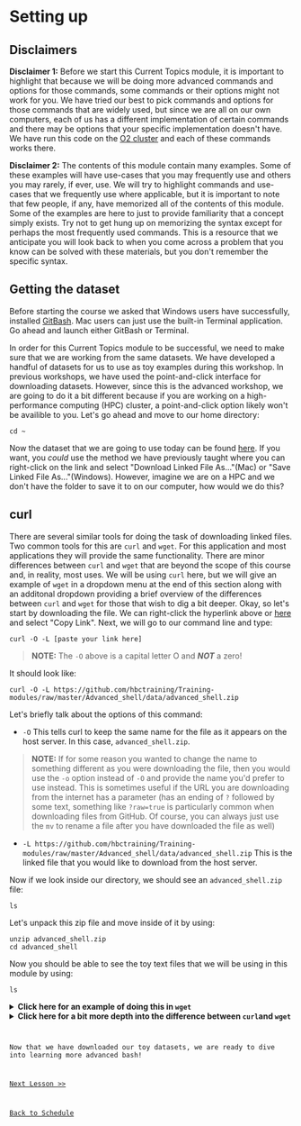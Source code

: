 # Setting up

## Disclaimers

**Disclaimer 1:** Before we start this Current Topics module, it is important to highlight that because we will be doing more advanced commands and options for those commands, some commands or their options might not work for you. We have tried our best to pick commands and options for those commands that are widely used, but since we are all on our own computers, each of us has a different implementation of certain commands and there may be options that your specific implementation doesn't have. We have run this code on the [O2 cluster](https://it.hms.harvard.edu/our-services/research-computing/services/high-performance-computing) and each of these commands works there.

**Disclaimer 2:** The contents of this module contain many examples. Some of these examples will have use-cases that you may frequently use and others you may rarely, if ever, use. We will try to highlight commands and use-cases that we frequently use where applicable, but it is important to note that few people, if any, have memorized all of the contents of this module. Some of the examples are here to just to provide familiarity that a concept simply exists. Try not to get hung up on memorizing the syntax except for perhaps the most frequently used commands. This is a resource that we anticipate you will look back to when you come across a problem that you know can be solved with these materials, but you don't remember the specific syntax. 

## Getting the dataset

Before starting the course we asked that Windows users have successfully, installed [GitBash](https://git-scm.com/download/win). Mac users can just use the built-in Terminal application. Go ahead and launch either GitBash or Terminal.

In order for this Current Topics module to be successful, we need to make sure that we are working from the same datasets. We have developed a handful of datasets for us to use as toy examples during this workshop. In previous workshops, we have used the point-and-click interface for downloading datasets. However, since this is the advanced workshop, we are going to do it a bit different because if you are working on a high-performance computing (HPC) cluster, a point-and-click option likely won't be availible to you. Let's go ahead and move to our home directory:

```
cd ~
```

Now the dataset that we are going to use today can be found [here](https://github.com/hbctraining/Training-modules/raw/master/Advanced_shell/data/advanced_shell.zip). If you want, you *could* use the method we have previously taught where you can right-click on the link and select "Download Linked File As..."(Mac) or "Save Linked File As..."(Windows). However, imagine we are on a HPC and we don't have the folder to save it to on our computer, how would we do this? 

## curl

There are several similar tools for doing the task of downloading linked files. Two common tools for this are `curl` and `wget`. For this application and most applications they will provide the same functionality. There are minor differences between `curl` and `wget` that are beyond the scope of this course and, in reality, most uses. We will be using `curl` here, but we will give an example of `wget` in a dropdown menu at the end of this section along with an additonal dropdown providing a brief overview of the differences between `curl` and `wget` for those that wish to dig a bit deeper. Okay, so let's start by downloading the file. We can right-click the hyperlink above or [here](https://github.com/hbctraining/Training-modules/raw/master/Advanced_shell/data/advanced_shell.zip) and select "Copy Link". Next, we will go to our command line and type:

```
curl -O -L [paste your link here]
```

> **NOTE:** The `-O` above is a capital letter O and ***NOT*** a zero!

It should look like:

```
curl -O -L https://github.com/hbctraining/Training-modules/raw/master/Advanced_shell/data/advanced_shell.zip
```

Let's briefly talk about the options of this command:

- `-O` This tells curl to keep the same name for the file as it appears on the host server. In this case, `advanced_shell.zip`. 

> **NOTE:** If for some reason you wanted to change the name to something different as you were downloading the file, then you would use the `-o` option instead of `-O` and provide the name you'd prefer to use instead. This is sometimes useful if the URL you are downloading from the internet has a parameter (has an ending of `?` followed by some text, something like `?raw=true` is particularly common when downloading files from GitHub. Of course, you can always just use the `mv` to rename a file after you have downloaded the file as well)

- `-L https://github.com/hbctraining/Training-modules/raw/master/Advanced_shell/data/advanced_shell.zip` This is the linked file that you would like to download from the host server.

Now if we look inside our directory, we should see an `advanced_shell.zip` file:

```
ls
```

Let's unpack this zip file and move inside of it by using:

```
unzip advanced_shell.zip
cd advanced_shell
```

Now you should be able to see the toy text files that we will be using in this module by using:

```
ls
```

<details>
  <summary><b>Click here for an example of doing this in <code>wget</code></b></summary>
  The command below is an example <code>wget</code> command that you can use to accomplish the same task as we did in <code>curl</code>:
  <pre>
  wget  https://github.com/hbctraining/Training-modules/raw/master/Advanced_shell/data/advanced_shell.zip</pre>
  This code should be pretty self-explanatory. You are calling the <code>wget</code> command and providing it with the link that you would like to download.
  <hr />
</details>

<details>
  <summary><b>Click here for a bit more depth into the difference between <code>curl</code>and <code>wget</code></b></summary>
  One advantage that <code>curl</code> has is that you can provide it with multiple files to download by providing multiple <code>-O</code> options like:
  <pre>
  curl -L -O [http://www.example.com/data_file_1.txt] -O [http://www.example.com/data_file_2.txt]</pre>
  But you can also just accomplish this task by running <code>curl<>/code on each linked file. <code>wget</code> sort of has the ability to do this as well, but it requires that you make a text file with the linked files and use the <code>-i</code> option. Overall, this benefit feels pretty minor.<br><br>
  <code>wget</code> has the nice perk of being able to recursively download a directory. What that means is that if a directory that you're downloading has subdirectories, it will downloading those subdirectories contents as well. For this you would use:
  <pre>
  wget -r http://www.example.com/data_directory/</pre>
  The <code>-r</code>, or <code>--recursive</code>, option is telling <code>wget</code> to recursivley download the directory. At first glance, this would appear to be <b><i>REALLY</i></b> useful, however most of the time you download a directory from a link, it is almost always compressed into a <code>.zip</code> file or other compression file. In that case, you don't need to recursively download because it is a file and not a directory.<br><br>
    Also, some Macs don't have <code>wget</code> pre-installed, while all Macs come with <code>curl</code>. So, if you are on a Mac want to use <code>wget</code>, you will need to install it.<br><br>
  In summary, either of these commands will do what you need them to do in the overwhelming majority of cases, so it is mostly personal preference as to which one you use.
  <hr />
</details>

Now that we have downloaded our toy datasets, we are ready to dive into learning more advanced bash!

[Next Lesson >>](02_String_manipulation.md)

[Back to Schedule](../README.md)
